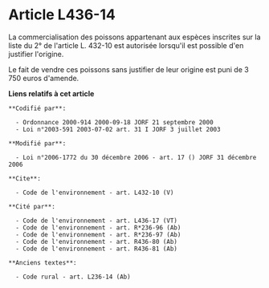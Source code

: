 # Article L436-14

La commercialisation des poissons appartenant aux espèces inscrites sur la liste du 2° de l'article L. 432-10 est autorisée
lorsqu'il est possible d'en justifier l'origine. 

Le fait de vendre ces poissons sans justifier de leur origine est puni de 3 750 euros d'amende.

**Liens relatifs à cet article**

	**Codifié par**:

	  - Ordonnance 2000-914 2000-09-18 JORF 21 septembre 2000
	  - Loi n°2003-591 2003-07-02 art. 31 I JORF 3 juillet 2003

	**Modifié par**:

	  - Loi n°2006-1772 du 30 décembre 2006 - art. 17 () JORF 31 décembre 2006

	**Cite**:

	  - Code de l'environnement - art. L432-10 (V)

	**Cité par**:

	  - Code de l'environnement - art. L436-17 (VT)
	  - Code de l'environnement - art. R*236-96 (Ab)
	  - Code de l'environnement - art. R*236-97 (Ab)
	  - Code de l'environnement - art. R436-80 (Ab)
	  - Code de l'environnement - art. R436-81 (Ab)

	**Anciens textes**:

	  - Code rural - art. L236-14 (Ab)
